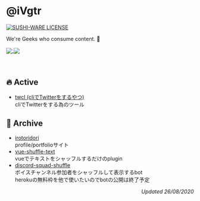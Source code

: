# @iVgtr  

[![SUSHI-WARE LICENSE](https://img.shields.io/badge/license-SUSHI--WARE%F0%9F%8D%A3-blue.svg)](https://github.com/ivgtr/ivgtr) 

We're Geeks who consume content. 🐳

<div>
  <a href="github-readme-stats-inky-ten.vercel.app
">
    <img align="center" src="https://github-readme-stats-inky-ten.vercel.app/api?username=ivgtr&hide=stars&show_icons=true&count_private=true&theme=tokyonight" />
  </a>
  <a href="github-readme-stats-inky-ten.vercel.app
">
    <img align="center" src="https://github-readme-stats-inky-ten.vercel.app/api/top-langs/?username=ivgtr&layout=compact&theme=tokyonight" />
  </a>
</div>  
<br />
<br />

## :fire: Active
- [twcl (cliでTwitterをするやつ)](https://github.com/ivgtr/twcl)  
cliでTwitterをする為のツール

## :ice_cream: Archive
- [irotoridori](https://github.com/ivgtr/irotoridori)  
profile/portfolioサイト
- [vue-shuffle-text](https://github.com/ivgtr/vue-shuffle-text)  
vueでテキストをシャッフルするだけのplugin
- [discord-squad-shuffle](https://github.com/ivgtr/discord-squad-shuffle)  
ボイスチャンネル参加者をシャッフルして表示するbot  
herokuの無料枠を他で使いたいのでbotの公開は終了予定

<p align="right">
  <em>Updated 26/08/2020</em>
</p>